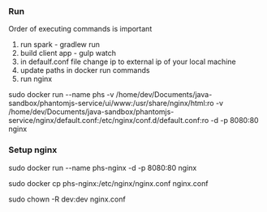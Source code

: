 ### Run ###

Order of executing commands is important

1. run spark - gradlew run
2. build client app - gulp watch
3. in defaulf.conf file change ip to external ip of your local machine
4. update paths in docker run commands
5. run nginx

sudo docker run --name phs -v /home/dev/Documents/java-sandbox/phantomjs-service/ui/www:/usr/share/nginx/html:ro -v /home/dev/Documents/java-sandbox/phantomjs-service/nginx/default.conf:/etc/nginx/conf.d/default.conf:ro -d -p 8080:80 nginx

### Setup nginx ###

sudo docker run --name phs-nginx -d -p 8080:80 nginx

sudo docker cp phs-nginx:/etc/nginx/nginx.conf nginx.conf

sudo chown -R dev:dev nginx.conf

